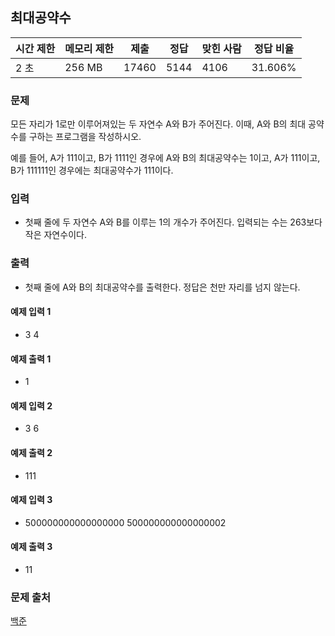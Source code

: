 ## 최대공약수
 
|시간 제한|	메모리 제한|	제출|	정답|	맞힌 사람|	정답 비율|
|---|---|---|---|---|---|
|2 초|	256 MB|	17460|	5144|	4106|	31.606%|

### 문제
모든 자리가 1로만 이루어져있는 두 자연수 A와 B가 주어진다. 이때, A와 B의 최대 공약수를 구하는 프로그램을 작성하시오.

예를 들어, A가 111이고, B가 1111인 경우에 A와 B의 최대공약수는 1이고, A가 111이고, B가 111111인 경우에는 최대공약수가 111이다.

### 입력
- 첫째 줄에 두 자연수 A와 B를 이루는 1의 개수가 주어진다. 입력되는 수는 263보다 작은 자연수이다.

### 출력
- 첫째 줄에 A와 B의 최대공약수를 출력한다. 정답은 천만 자리를 넘지 않는다.

#### 예제 입력 1 
- 3 4
#### 예제 출력 1 
- 1
#### 예제 입력 2 
- 3 6
#### 예제 출력 2 
- 111
#### 예제 입력 3 
- 500000000000000000 500000000000000002
#### 예제 출력 3 
- 11

### 문제 출처
[백준](https://www.acmicpc.net/problem/1850)